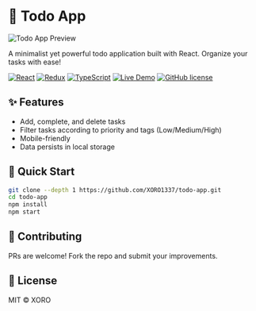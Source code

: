 # 📝 Todo App

![Todo App Preview](https://i.imgur.com/JQZ1l4D.png)  

A minimalist yet powerful todo application built with React. Organize your tasks with ease!

[![React](https://img.shields.io/badge/React-20232A?style=flat&logo=react)](https://reactjs.org/)
[![Redux](https://img.shields.io/badge/Redux-764ABC?style=flat&logo=redux)](https://redux.js.org/)
[![TypeScript](https://img.shields.io/badge/TypeScript-3178C6?style=flat&logo=typescript)](https://www.typescriptlang.org/)
[![Live Demo](https://img.shields.io/badge/demo-live-green)](https://xoro1337.github.io/todo-app/)
[![GitHub license](https://img.shields.io/github/license/XORO1337/todo-app)](https://github.com/XORO1337/todo-app/blob/main/LICENSE)


## ✨ Features
- Add, complete, and delete tasks
- Filter tasks according to priority and tags (Low/Medium/High)
- Mobile-friendly
- Data persists in local storage

## 🚀 Quick Start
```bash
git clone --depth 1 https://github.com/XORO1337/todo-app.git
cd todo-app
npm install
npm start
```
## 🤝 Contributing
PRs are welcome! Fork the repo and submit your improvements.

## 📜 License
MIT © XORO
